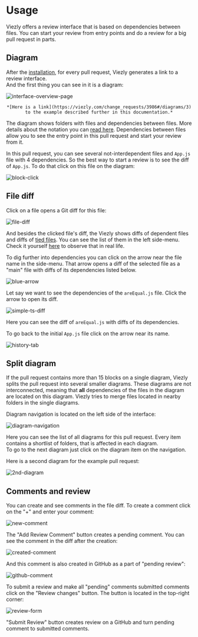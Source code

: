 # Usage

Viezly offers a review interface that is based on dependencies between files. You can start your review from entry points and do a review for a big pull request in parts.



## Diagram

After the [installation](/installation#installation), for every pull request, Viezly generates a link to a review interface.  
And the first thing you can see in it is a diagram:

![interface-overview-page](_media/usage/interface-overview.png)

<div align="center">

    *[Here is a link](https://viezly.com/change_requests/3986#/diagrams/3) to the example described further in this documentation.*

</div>

The diagram shows folders with files and dependencies between files. More details about the notation you can [read here](/elements#elements). Dependencies between files allow you to see the entry point in this pull request and start your review from it.

In this pull request, you can see several not-interdependent files and `App.js` file with 4 dependencies. So the best way to start a review is to see the diff of `App.js`. To do that click on this file on the diagram:

![block-click](_media/usage/block-click.png ':size=300')



## File diff

Click on a file opens a Git diff for this file:

![file-diff](_media/usage/file-diff.png)

And besides the clicked file's diff, the Viezly shows diffs of dependent files and diffs of [tied files](elements#the-file-with-tied-files). You can see the list of them in the left side-menu.   
Check it yourself [here](https://viezly.com/change_requests/3986#/diagrams/3/diffs/d2Vic2l0ZS9zcmMvQXBwLmpz) to observe that in real life.

To dig further into dependencies you can click on the arrow near the file name in the side-menu. That arrow opens a diff of the selected file as a "main" file with diffs of its dependencies listed below.

![blue-arrow](_media/usage/file_navigation.png ':size=600')

Let say we want to see the dependencies of the `areEqual.js` file. Click the arrow to open its diff.

![simple-ts-diff](_media/usage/file-dependency-diff.png)

Here you can see the diff of `areEqual.js` with diffs of its dependencies.

To go back to the initial `App.js` file click on the arrow near its name.

![history-tab](_media/usage/file_back.png ':size=600')



## Split diagram

If the pull request contains more than 15 blocks on a single diagram, Viezly splits the pull request into several smaller diagrams. These diagrams are not interconnected, meaning that **all** dependencies of the files in the diagram are located on this diagram. Viezly tries to merge files located in nearby folders in the single diagrams.

Diagram navigation is located on the left side of the interface:

![diagram-navigation](_media/usage/diagram-navigation.png ':size=600')

Here you can see the list of all diagrams for this pull request. Every item contains a shortlist of folders, that is affected in each diagram.  
To go to the next diagram just click on the diagram item on the navigation.

Here is a second diagram for the example pull request:

![2nd-diagram](_media/usage/another-diagram.png)



## Comments and review

You can create and see comments in the file diff. To create a comment click on the "+" and enter your comment:

![new-comment](_media/usage/new-comment.png)

The "Add Review Comment" button creates a pending comment. You can see the comment in the diff after the creation:

![created-comment](_media/usage/created-comment.png)

And this comment is also created in GitHub as a part of "pending review":

![github-comment](_media/usage/github-comment.png)

To submit a review and make all "pending" comments submitted comments click on the "Review changes" button. The button is located in the top-right corner:

![review-form](_media/usage/review-form.png)

"Submit Review" button creates review on a GitHub and turn pending comment to submitted comments.
